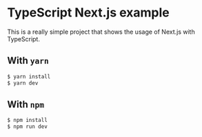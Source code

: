 # TypeScript Next.js example

This is a really simple project that shows the usage of Next.js with TypeScript.

## With `yarn`

```bash
$ yarn install
$ yarn dev
```

## With `npm`

```bash
$ npm install
$ npm run dev
```

